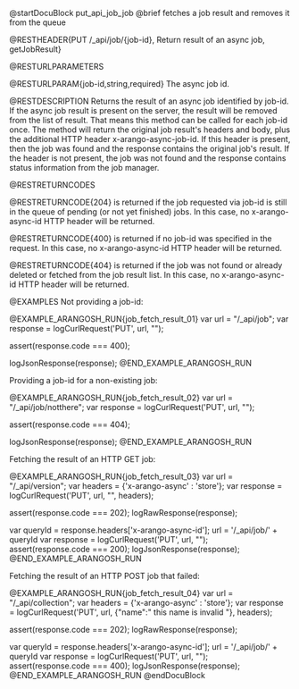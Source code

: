 
@startDocuBlock put_api_job_job
@brief fetches a job result and removes it from the queue

@RESTHEADER{PUT /_api/job/{job-id}, Return result of an async job, getJobResult}

@RESTURLPARAMETERS

@RESTURLPARAM{job-id,string,required}
The async job id.

@RESTDESCRIPTION
Returns the result of an async job identified by job-id. If the async job
result is present on the server, the result will be removed from the list of
result. That means this method can be called for each job-id once.
The method will return the original job result's headers and body, plus the
additional HTTP header x-arango-async-job-id. If this header is present,
then
the job was found and the response contains the original job's result. If
the header is not present, the job was not found and the response contains
status information from the job manager.

@RESTRETURNCODES

@RESTRETURNCODE{204}
is returned if the job requested via job-id is still in the queue of pending
(or not yet finished) jobs. In this case, no x-arango-async-id HTTP header
will be returned.

@RESTRETURNCODE{400}
is returned if no job-id was specified in the request. In this case,
no x-arango-async-id HTTP header will be returned.

@RESTRETURNCODE{404}
is returned if the job was not found or already deleted or fetched from
the job result list. In this case, no x-arango-async-id HTTP header will
be returned.

@EXAMPLES
Not providing a job-id:

@EXAMPLE_ARANGOSH_RUN{job_fetch_result_01}
  var url = "/_api/job";
  var response = logCurlRequest('PUT', url, "");

  assert(response.code === 400);

  logJsonResponse(response);
@END_EXAMPLE_ARANGOSH_RUN

Providing a job-id for a non-existing job:

@EXAMPLE_ARANGOSH_RUN{job_fetch_result_02}
  var url = "/_api/job/notthere";
  var response = logCurlRequest('PUT', url, "");

  assert(response.code === 404);

  logJsonResponse(response);
@END_EXAMPLE_ARANGOSH_RUN

Fetching the result of an HTTP GET job:

@EXAMPLE_ARANGOSH_RUN{job_fetch_result_03}
  var url = "/_api/version";
  var headers = {'x-arango-async' : 'store'};
  var response = logCurlRequest('PUT', url, "", headers);

  assert(response.code === 202);
  logRawResponse(response);

  var queryId = response.headers['x-arango-async-id'];
  url = '/_api/job/' + queryId
  var response = logCurlRequest('PUT', url, "");
  assert(response.code === 200);
  logJsonResponse(response);
@END_EXAMPLE_ARANGOSH_RUN

Fetching the result of an HTTP POST job that failed:

@EXAMPLE_ARANGOSH_RUN{job_fetch_result_04}
  var url = "/_api/collection";
  var headers = {'x-arango-async' : 'store'};
  var response = logCurlRequest('PUT', url, {"name":" this name is invalid "}, headers);

  assert(response.code === 202);
  logRawResponse(response);

  var queryId = response.headers['x-arango-async-id'];
  url = '/_api/job/' + queryId
  var response = logCurlRequest('PUT', url, "");
  assert(response.code === 400);
  logJsonResponse(response);
@END_EXAMPLE_ARANGOSH_RUN
@endDocuBlock

